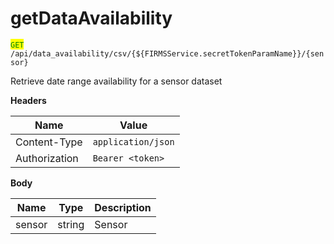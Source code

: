 # getDataAvailability

<mark style="color:green;">`GET`</mark> `/api/data_availability/csv/{${FIRMSService.secretTokenParamName}}/{sensor}`

Retrieve date range availability for a sensor dataset

**Headers**

| Name          | Value              |
| ------------- | ------------------ |
| Content-Type  | `application/json` |
| Authorization | `Bearer <token>`   |

**Body**

| Name   | Type   | Description |
| ------ | ------ | ----------- |
| sensor | string | Sensor      |
